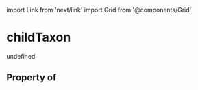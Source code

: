 import Link from 'next/link'
import Grid from '@components/Grid'

# childTaxon

undefined

## Property of



